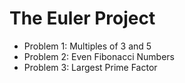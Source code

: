# The Euler Project

* Problem 1: Multiples of 3 and 5
* Problem 2: Even Fibonacci Numbers
* Problem 3: Largest Prime Factor
